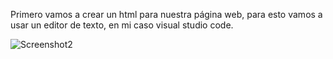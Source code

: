 Primero vamos a crear un html para nuestra página web, para esto vamos a usar un editor de texto, en mi caso visual studio code.

![Screenshot2](Tema0/Practica1/imagenes)
